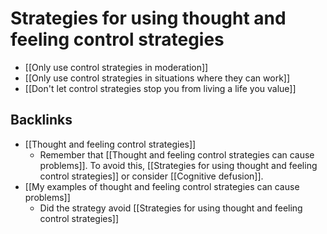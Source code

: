 # Strategies for using thought and feeling control strategies
* [[Only use control strategies in moderation]]
* [[Only use control strategies in situations where they can work]]
* [[Don't let control strategies stop you from living a life you value]]

## Backlinks
* [[Thought and feeling control strategies]]
	* Remember that [[Thought and feeling control strategies can cause problems]]. To avoid this, [[Strategies for using thought and feeling control strategies]] or consider [[Cognitive defusion]].
* [[My examples of thought and feeling control strategies can cause problems]]
	* Did the strategy avoid [[Strategies for using thought and feeling control strategies]]

<!-- #Life -->

<!-- {BearID:0557FA2F-A209-4E25-8250-E1D3188828E9-15756-0000130455248E62} -->

